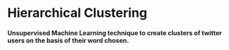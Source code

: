 # Hierarchical Clustering
#### Unsupervised Machine Learning technique to create clusters of twitter users on the basis of their word chosen.
